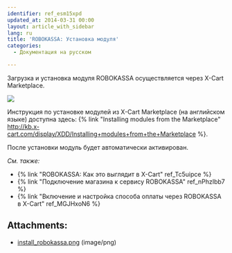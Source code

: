 ```yaml
---
identifier: ref_esm15xpd
updated_at: 2014-03-31 00:00
layout: article_with_sidebar
lang: ru
title: 'ROBOKASSA: Установка модуля'
categories:
  - Документация на русском

---
```



Загрузка и установка модуля ROBOKASSA осуществляется через X-Cart Marketplace.

![]({{site.baseurl}}/attachments/7504676/7602389.png?effects=drop-shadow)

Инструкция по установке модулей из X-Cart Marketplace (на английском языке) доступна здесь: {% link "Installing modules from the Marketplace" http://kb.x-cart.com/display/XDD/Installing+modules+from+the+Marketplace %}.

После установки модуль будет автоматически активирован. 

_См. также:_

*   {% link "ROBOKASSA: Как это выглядит в X-Cart" ref_Tc5uipce %}
*   {% link "Подключение магазина к сервису ROBOKASSA" ref_nPhzIbb7 %}
*   {% link "Включение и настройка способа оплаты через ROBOKASSA в X-Cart" ref_MGJHxoN6 %}

## Attachments:

* [install_robokassa.png]({{site.baseurl}}/attachments/7504676/7602389.png) (image/png)